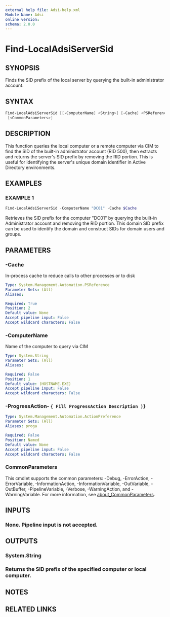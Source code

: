 ```yaml
---
external help file: Adsi-help.xml
Module Name: Adsi
online version:
schema: 2.0.0
---
```


# Find-LocalAdsiServerSid

## SYNOPSIS
Finds the SID prefix of the local server by querying the built-in administrator account.

## SYNTAX

```powershell
Find-LocalAdsiServerSid [[-ComputerName] <String>] [-Cache] <PSReference> [-ProgressAction <ActionPreference>]
 [<CommonParameters>]
```

## DESCRIPTION
This function queries the local computer or a remote computer via CIM to find the SID
of the built-in administrator account (RID 500), then extracts and returns the server's
SID prefix by removing the RID portion.
This is useful for identifying the server's
unique domain identifier in Active Directory environments.

## EXAMPLES

### EXAMPLE 1
```powershell
Find-LocalAdsiServerSid -ComputerName "DC01" -Cache $Cache
```

Retrieves the SID prefix for the computer "DC01" by querying the built-in Administrator
account and removing the RID portion.
This domain SID prefix can be used to identify
the domain and construct SIDs for domain users and groups.

## PARAMETERS

### -Cache
In-process cache to reduce calls to other processes or to disk

```yaml
Type: System.Management.Automation.PSReference
Parameter Sets: (All)
Aliases:

Required: True
Position: 2
Default value: None
Accept pipeline input: False
Accept wildcard characters: False
```

### -ComputerName
Name of the computer to query via CIM

```yaml
Type: System.String
Parameter Sets: (All)
Aliases:

Required: False
Position: 1
Default value: (HOSTNAME.EXE)
Accept pipeline input: False
Accept wildcard characters: False
```

### -ProgressAction- `{ Fill ProgressAction Description )`}

```yaml
Type: System.Management.Automation.ActionPreference
Parameter Sets: (All)
Aliases: proga

Required: False
Position: Named
Default value: None
Accept pipeline input: False
Accept wildcard characters: False
```

### CommonParameters
This cmdlet supports the common parameters: -Debug, -ErrorAction, -ErrorVariable, -InformationAction, -InformationVariable, -OutVariable, -OutBuffer, -PipelineVariable, -Verbose, -WarningAction, and -WarningVariable. For more information, see [about_CommonParameters](http://go.microsoft.com/fwlink/?LinkID=113216).

## INPUTS

### None. Pipeline input is not accepted.
## OUTPUTS

### System.String
### Returns the SID prefix of the specified computer or local computer.
## NOTES

## RELATED LINKS


